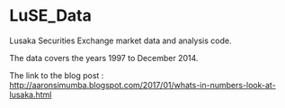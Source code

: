 # LuSE_Data
Lusaka Securities Exchange market data and analysis code.

The data covers the years 1997 to December 2014.

The link to the blog post : http://aaronsimumba.blogspot.com/2017/01/whats-in-numbers-look-at-lusaka.html
